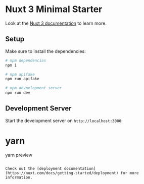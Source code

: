 # Nuxt 3 Minimal Starter

Look at the [Nuxt 3 documentation](https://nuxt.com/docs/getting-started/introduction) to learn more.

## Setup

Make sure to install the dependencies:

```bash
# npm dependencias
npm i
```

```bash
# npm apifake
npm run apifake

# npm devpelopment server
npm run dev

```

## Development Server

Start the development server on `http://localhost:3000`:


# yarn
yarn preview
```

Check out the [deployment documentation](https://nuxt.com/docs/getting-started/deployment) for more information.
